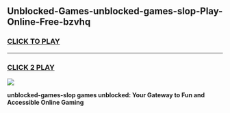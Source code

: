 
## Unblocked-Games-unblocked-games-slop-Play-Online-Free-bzvhq
<h3>
<a href="https://premium76.site?title=unblocked-games-slop&ref=26A">CLICK TO PLAY</a></h3>
<hr>

<h3>
<a href="https://premium76.site?title=unblocked-games-slop&ref=26A">CLICK 2 PLAY</a>
  
</h3>

<a href="https://premium76.site?title=unblocked-games-slop&ref=26A"><img src="https://clearcache.store/games.png"></a>


**unblocked-games-slop games unblocked: Your Gateway to Fun and Accessible Online Gaming**
